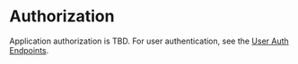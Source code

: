# Authorization
 
Application authorization is TBD. For user authentication, see the [User Auth Endpoints](/endpoints/#user-auth).

